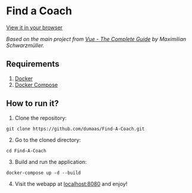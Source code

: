 # Find a Coach
[View it in your browser](https://find-a-coach.herokuapp.com)

*Based on the main project from [Vue - The Complete Guide](https://www.udemy.com/course/vuejs-2-the-complete-guide/) by Maximilian Schwarzmüller.*

## Requirements
1. [Docker](https://docs.docker.com/install/)
2. [Docker Compose](https://docs.docker.com/compose/install/)

## How to run it?

1. Clone the repository:
```
git clone https://github.com/dumaas/Find-A-Coach.git
```

2. Go to the cloned directory:
```
cd Find-A-Coach
```

3. Build and run the application:
```
docker-compose up -d --build
```

4. Visit the webapp at [localhost:8080](http://localhost:8080) and enjoy!
